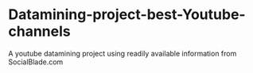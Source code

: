 # Datamining-project-best-Youtube-channels
A youtube datamining project using readily available information from SocialBlade.com
